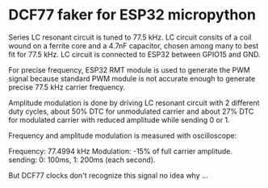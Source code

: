 # DCF77 faker for ESP32 micropython

Series LC resonant circuit is tuned to 77.5 kHz.
LC circuit consits of a coil wound on a ferrite core
and a 4.7nF capacitor, chosen among many to best fit
for 77.5 kHz.
LC circuit is connected to ESP32 between
GPIO15 and GND.

For precise frequency, ESP32 RMT module is used to
generate the PWM signal because standard PWM module is not
accurate enough to generate precise 77.5 kHz carrier frequency.

Amplitude modulation is done by driving LC resonant
circuit with 2 different duty cycles, about 50% DTC
for unmodulated carrier and about 27% DTC for modulated
carrier with reduced amplitude while sending 0 or 1.

Frequency and amplitude modulation is measured with oscilloscope:

Frequency: 77.4994 kHz
Modulation: -15% of full carrier amplitude.
sending: 0: 100ms, 1: 200ms (each second).

But DCF77 clocks don't recognize this signal
no idea why ...
